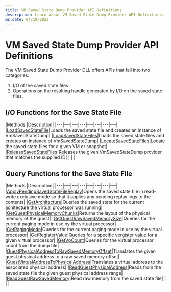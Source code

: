 ```yaml
---
title: VM Saved State Dump Provider API Definitions
description: Learn about VM Saved State Dump Provider API Definitions.
ms.date: 04/19/2022
---
```


# VM Saved State Dump Provider API Definitions

The VM Saved State Dump Provider DLL offers APIs that fall into two categories: 
1. I/O of the saved state files
2. Operations on the resulting handle generated by I/O on the saved state files.

## I/O Functions for the Save State File

|Methods   |Description|
|---|---|---|---|---|---|---|---|
|[LoadSavedStateFile](./LoadSavedStateFile.md)|Loads the saved state file and creates an instance of VmSavedStateDump|
|[LoadSavedStateFiles](./LoadSavedStateFiles.md)|Loads the saved state files and creates an instance of VmSavedStateDump|
|[LocateSavedStateFiles](./LocateSavedStateFiles.md)|Locate the saved state files for a given VM or snapshot|
|[ReleaseSavedStateFiles](./ReleaseSavedStateFiles.md)|Releases the given VmSavedStateDump provider that matches the supplied ID|
|   |   |

## Query Functions for the Save State File

|Methods   |Description|
|---|---|---|---|---|---|---|---|
|[ApplyPendingSavedStateFileReplay](./ApplyPendingSavedStateFileReplayLog.md)|Opens the saved state file in read-write exclusive mode so that it applies any pending replay logs to the contents|
|[GetArchitecture](./GetArchitecture.md)|Queries the saved state for the current achitecture the virtual processor was running|
|[GetGuestPhysicalMemoryChunks](./GetGuestPhysicalMemoryChunks.md)|Returns the layout of the physical memory of the guest|
|[GetGuestRawSavedMemorySize](./GetGuesRawSavedMemorySize.md)|Queries for the current paging mode in use by the virtual processor|
|[GetPagingMode](./GetPagingMode.md)|Queries for the current paging mode in use by the virtual processor|
|[GetRegisterValue](./GetRegisterValue.md)|Queries for a specific vergister value for a given virtual processor|
|[GetVpCount](./GetVpCount.md)|Queries for the virtual processor count from the dump file|
|[GuestPhysicalAddressToRawSavedMemoryOffset](./GuestPhysicalAddressToRawSavedMemoryOffset.md)|Translates the given guest physical address to a raw saved memory offset|
|[GuestVirtualAddressToPhysicalAddress](./GuestVirtualAddressToPhysicalAddress.md)|Translates a virtual address to the associated physical address|
|[ReadGuestPhysicalAddress](./ReadGuestPhysicalAddress.md)|Reads from the saved state file the given guest physical address range|
|[ReadGuestRawSavedMemory](./ReadGuestRawSavedMemory.md)|Read raw memory from the saved state file|
|   |   |